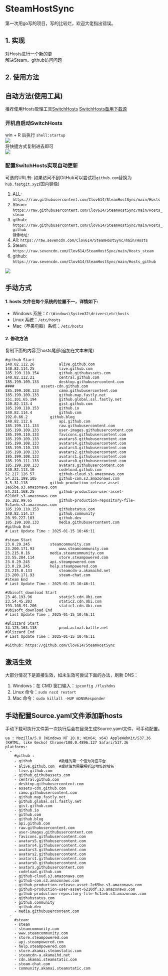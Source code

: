 # SteamHostSync
第一次用go写的项目，写的比较烂，欢迎大佬指出错误。

## 1. 实现
对Hosts进行一个新的更  
解决Steam、github访问问题

## 2. 使用方法
## 自动方法(使用工具)
推荐使用Hosts管理工具[SwitchHosts](https://github.com/oldj/SwitchHosts) 
[SwitchHosts备用下载源](https://nas.iaimi.info/s/nT5pb8jMQp32QwB)
### 开机自启动SwitchHosts
win + R 后执行 `shell:startup`    
![](/img/1.png)  
将快捷方式复制进去即可  
![](/img/2.png)  
### 配置SwitchHosts实现自动更新  
可选的URL有:
如果访问不到GitHub可以尝试将`github.com`替换为`hub.fastgit.xyz`(国内镜像)
1. ALL: `https://raw.githubusercontent.com/Clov614/SteamHostSync/main/Hosts`  
2. Steam: `https://raw.githubusercontent.com/Clov614/SteamHostSync/main/Hosts_steam`  
3. github: `https://raw.githubusercontent.com/Clov614/SteamHostSync/main/Hosts_github`    
`镜像地址:`
4. All: `https://raw.sevencdn.com/Clov614/SteamHostSync/main/Hosts`  
5. Steam: `https://raw.sevencdn.com/Clov614/SteamHostSync/main/Hosts_steam`  
6. github: `https://raw.sevencdn.com/Clov614/SteamHostSync/main/Hosts_github`  

![](/img/3.png)

## 手动方式
#### 1. hosts 文件在每个系统的位置不一，详情如下:
- Windows 系统：`C:\Windows\System32\drivers\etc\hosts`
- Linux 系统：`/etc/hosts`
- Mac（苹果电脑）系统：`/etc/hosts`

#### 2. 修改方法
复制下面的内容至hosts尾部(追加在文本末尾)

```
#github Start
140.82.112.26			alive.github.com
140.82.114.25			live.github.com
185.199.110.154			github.githubassets.com
140.82.112.21			central.github.com
185.199.109.133			desktop.githubusercontent.com
####			assets-cdn.github.com
185.199.108.133			camo.githubusercontent.com
185.199.109.133			github.map.fastly.net
151.101.65.194			github.global.ssl.fastly.net
140.82.113.4			gist.github.com
185.199.110.153			github.io
140.82.114.4			github.com
192.0.66.2			github.blog
140.82.112.6			api.github.com
185.199.111.133			raw.githubusercontent.com
185.199.109.133			user-images.githubusercontent.com
185.199.110.133			favicons.githubusercontent.com
185.199.109.133			avatars5.githubusercontent.com
185.199.108.133			avatars4.githubusercontent.com
185.199.110.133			avatars3.githubusercontent.com
185.199.109.133			avatars2.githubusercontent.com
185.199.108.133			avatars1.githubusercontent.com
185.199.111.133			avatars0.githubusercontent.com
185.199.108.133			avatars.githubusercontent.com
140.82.113.10			codeload.github.com
52.217.126.57			github-cloud.s3.amazonaws.com
54.231.198.105			github-com.s3.amazonaws.com
3.5.31.118			github-production-release-asset-2e65be.s3.amazonaws.com
54.231.168.25			github-production-user-asset-6210df.s3.amazonaws.com
16.182.99.65			github-production-repository-file-5c1aeb.s3.amazonaws.com
185.199.110.153			githubstatus.com
140.82.114.17			github.community
20.99.227.183			github.dev
185.199.108.133			media.githubusercontent.com
#github End
# Last Update Time : 2025-01-15 10:46:11 

#steam Start
23.0.29.245			steamcommunity.com
23.200.171.93			www.steamcommunity.com
23.215.0.16			media.steamcommunity.com
23.55.204.114			store.steampowered.com
23.0.29.245			api.steampowered.com
23.0.29.245			help.steampowered.com
23.215.0.133			steamcdn-a.akamaihd.net
23.200.171.93			steam-chat.com
#steam End
# Last Update Time : 2025-01-15 10:46:11 

#Ubisoft_download Start
23.46.193.96			static3.cdn.Ubi.com
23.54.45.203			static2.cdn.Ubi.com
193.108.91.206			static1.cdn.Ubi.com
#Ubisoft_download End
# Last Update Time : 2025-01-15 10:46:11 

#Blizzard Start
34.125.163.138			prod.actual.battle.net
#Blizzard End
# Last Update Time : 2025-01-15 10:46:11 

#Github: https://github.com/Clov614/SteamHostSync

```

## 激活生效
大部分情况下是直接生效，如未生效可尝试下面的办法，刷新 DNS：
1. Windows：在 CMD 窗口输入：`ipconfig /flushdns`
2. Linux 命令：`sudo nscd restart`
3. Mac 命令：`sudo killall -HUP mDNSResponder`  

## 手动配置Source.yaml文件添加新hosts  
手动下载可执行文件第一次执行后会在目录生成Source.yaml文件，可手动配置。  

```
ua : Mozilla/5.0 (Windows NT 10.0; Win64; x64) AppleWebKit/537.36 (KHTML, like Gecko) Chrome/100.0.4896.127 Safari/537.36
platforms:
  -
    #github :
    - github            #数组的第一个值为对应平台
    - alive.github.com  #后续值为需要解析ip地址的域名
    - live.github.com
    - github.githubassets.com
    - central.github.com
    - desktop.githubusercontent.com
    - assets-cdn.github.com
    - camo.githubusercontent.com
    - github.map.fastly.net
    - github.global.ssl.fastly.net
    - gist.github.com
    - github.io
    - github.com
    - github.blog
    - api.github.com
    - raw.githubusercontent.com
    - user-images.githubusercontent.com
    - favicons.githubusercontent.com
    - avatars5.githubusercontent.com
    - avatars4.githubusercontent.com
    - avatars3.githubusercontent.com
    - avatars2.githubusercontent.com
    - avatars1.githubusercontent.com
    - avatars0.githubusercontent.com
    - avatars.githubusercontent.com
    - codeload.github.com
    - github-cloud.s3.amazonaws.com
    - github-com.s3.amazonaws.com
    - github-production-release-asset-2e65be.s3.amazonaws.com
    - github-production-user-asset-6210df.s3.amazonaws.com
    - github-production-repository-file-5c1aeb.s3.amazonaws.com
    - githubstatus.com
    - github.community
    - github.dev
    - media.githubusercontent.com
  -
    #steam:
    - steam
    - steamcommunity.com
    - www.steamcommunity.com
    - store.steampowered.com
    - api.steampowered.com
    - help.steampowered.com
    - store.akamai.steamstatic.com
    - steamcdn-a.akamaihd.net
    - cdn.akamai.steamstatic.com
    - steam-chat.com
    - community.akamai.steamstatic.com
```
